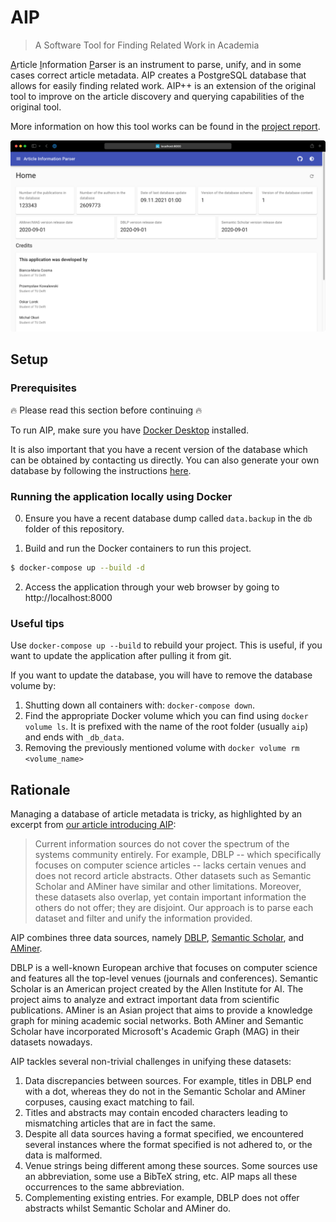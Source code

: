 # AIP

> A Software Tool for Finding Related Work in Academia

<ins>A</ins>rticle <ins>I</ins>nformation <ins>P</ins>arser is an instrument to parse, unify, and in some cases correct article metadata. AIP creates a PostgreSQL database that allows for easily finding related work. AIP++ is an extension of the original tool to improve on the article discovery and querying capabilities of the original tool.

More information on how this tool works can be found in the [project report](docs/pdfs/5C_group_final_report.pdf).

![Web UI screenshot](docs/images/web-ui-screenshot.png)

## Setup

### Prerequisites

:fire: Please read this section before continuing :fire:

To run AIP, make sure you have [Docker Desktop](https://www.docker.com/products/docker-desktop) installed.

It is also important that you have a recent version of the database which can be obtained by contacting us directly. You can also generate your own database by following the instructions [here](docs/datasets/README.md).

### Running the application locally using Docker

0. Ensure you have a recent database dump called `data.backup` in the `db` folder of this repository.

1. Build and run the Docker containers to run this project.
```sh
$ docker-compose up --build -d
```

2. Access the application through your web browser by going to http://localhost:8000
   
### Useful tips

Use `docker-compose up --build` to rebuild your project. This is useful, if you
want to update the application after pulling it from git.

If you want to update the database, you will have to remove the database volume by: 
1. Shutting down all containers with: `docker-compose down`.
2. Find the appropriate Docker volume which you can find using `docker volume ls`. It is prefixed with the name of the root folder (usually `aip`) and ends with `_db_data`.
3. Removing the previously mentioned volume with `docker volume rm <volume_name>`


## Rationale

Managing a database of article metadata is tricky, as highlighted by an excerpt from [our article introducing AIP](https://arxiv.org/abs/2004.10077):

> Current information sources do not cover the spectrum of the systems community entirely. For example, DBLP -- which specifically focuses on computer science articles -- lacks certain venues and does not record article abstracts.  Other datasets such as Semantic Scholar and AMiner have similar and other limitations.
Moreover, these datasets also overlap, yet contain important information the others do not offer; they are disjoint.
Our approach is to parse each dataset and filter and unify the information provided.

AIP combines three data sources, namely [DBLP](https://dblp.uni-trier.de/faq/How+can+I+download+the+whole+dblp+dataset), [Semantic Scholar](https://api.semanticscholar.org/corpus/download/), and [AMiner](https://www.aminer.cn/oag2019).

DBLP is a well-known European archive that focuses on computer science and features all the top-level venues (journals and conferences).
Semantic Scholar is an American project created by the Allen Institute for AI.
The project aims to analyze and extract important data from scientific publications.
AMiner is an Asian project that aims to provide a knowledge graph for mining academic social networks.
Both AMiner and Semantic Scholar have incorporated Microsoft's Academic Graph (MAG) in their datasets nowadays.

AIP tackles several non-trivial challenges in unifying these datasets:
1. Data discrepancies between sources. For example, titles in DBLP end with a dot, whereas they do not in the Semantic Scholar and AMiner corpuses, causing exact matching to fail.
2. Titles and abstracts may contain encoded characters leading to mismatching articles that are in fact the same.
3. Despite all data sources having a format specified, we encountered several instances where the format specified is not adhered to, or the data is malformed.
4. Venue strings being different among these sources. Some sources use an abbreviation, some use a BibTeX string, etc. AIP maps all these occurrences to the same abbreviation.
5. Complementing existing entries. For example, DBLP does not offer abstracts whilst Semantic Scholar and AMiner do.
